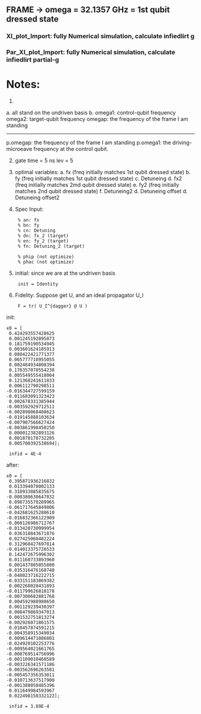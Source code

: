 ## FRAME -> omega = 32.1357 GHz = 1st qubit dressed state


### XI_plot_Import: fully Numerical simulation, calculate infiedlirt g


### Par_XI_plot_Import:  fully Numerical simulation, calculate infiedlirt  partial-g


# Notes:
1. 
a. all stand on the undriven basis
b. 
omega1: control-qubit frequency
omega2: target-qubit frequency
omegap: the frequency of the frame I am standing

--------------------------------------------------------------------
p.omegap: the frequency of the frame I am standing
p.omega1: the driving-microeave frequency at the control qubit.

2.
    gate time = 5 ns
    lev = 5
    
3. optimal variables: 
a. fx (freq initially matches 1st qubit dressed state)
b. fy (freq initially matches 1st qubit dressed state)
c. Detuneing
d. fx2 (freq initially matches 2md qubit dressed state)
e. fy2 (freq initially matches 2nd qubit dressed state)
f. Detuneing2
d. Detuneing offset
d. Detuneing offset2


4. Spec
Input:

        % an: fx
        % bn: fy
        % cn: Detuning
        % dn: fx_2 (target)
        % en: fy_2 (target)
        % fn: Detuning_2 (target)

        % phip (not optimize)
        % phac (not optimize)

5. initial:
    since we are at the undriven basis
    
        init = Identity
    
6. Fidelity:
    Suppose get U, and an ideal propagator U_I
    
        F = tr( U_I^{dagger} @ U )

init:

    x0 = [        
     0.424293557428625
     0.001245192895873
     0.181759190534945
     0.003601624105913
     0.080422421771377
     0.065777718955055
     0.002484934808394
     0.176357070554238
     0.005549555418004
     0.121368241611833
     0.006112790298511
    -0.016344727599159
    -0.011683091323423
     0.002678331385944
    -0.003592929712511
    -0.002898068408623
    -0.019145888103634
    -0.007907566627424
    -0.003861998450250
     0.000012382893126
     0.001870178732205
     0.005700392538694];
     
     infid = 4E-4

after:

    x0 = [        
     0.395871936216832
     0.013394078002133
     0.318933885835675
    -0.008380630647832
     0.098735570289965
    -0.061717645849806
    -0.042681625280610
    -0.016832366122909
    -0.060126986712767
    -0.013420730999954
     0.036318843671876
     0.027425068482224
     0.312968427697814
    -0.014013375726533
     0.142472675996302
     0.011160733893960
     0.001437805055800
    -0.035316476168740
    -0.048023716222715
    -0.033151183869382
     0.002268028431893
    -0.011799626818178
    -0.007300682881768
     0.004592988980650
     0.001129239430397
    -0.008479869347013
     0.001532751813274
    -0.002926071861575
     0.010457874591215
    -0.004358915349034
     0.009614471086801
    -0.024920102253776
    -0.009564021661765
    -0.008769514756996
    -0.001109010460589
    -0.003226341571186
    -0.003562696263581
    -0.005457356353011
    -0.010713637517900
    -0.001388058485396
     0.011649984593967
     0.022498158332122];
     
     infid = 3.89E-4
